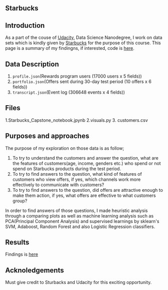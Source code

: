 ## Starbucks

## Introduction
As a part of the couse of [Udacity](https://www.udacity.com/), Data Science Nanodegree, I work on data sets which is kindly given by [Starbucks](https://www.starbucks.com/) for the purpose of this course. This page is a summary of my findingns, if interested, code is [here](https://github.com/wythe0513/Starbucks).

## Data Description
1. `profile.json`(Rewards program users (17000 users x 5 fields))
2. `portfolio.json`(Offers sent during 30-day test period (10 offers x 6 fields))
3. `transcript.json`(Event log (306648 events x 4 fields))

## Files
1.Starbucks_Capstone_notebook.jpynb
2.visuals.py
3. customers.csv

## Purposes and approaches

The purpose of my exploration on those data is as follow;

1. To try to understand the customers and answer the question, what are the features of customers(age, income, genders etc.) who spend or not spend on Starbucks products during the test period. 
2. To try to find answers to the question, what kind of features of customers who view offers, if yes, which channels work more effectively to communicate with customers?
3. To try to find answers to the question, did offers are attractive enough to make them action, if yes, what offers are effective to what customers group?

In order to find answers of those questions, I made heuristic analysis through a comparing plots as well as machine learning analysis such as PCA(Principal Component Analysis) and supervised learnings by sklearn's SVM, Adaboost, Random Forest and also Logistic Regression classifiers.


## Results

Findings is [here](https://gitpress.io/u/1402/Starbucks)

## Acknoledgements
Must give credit to Sturbacks and Udacity for this exciting opportunity.